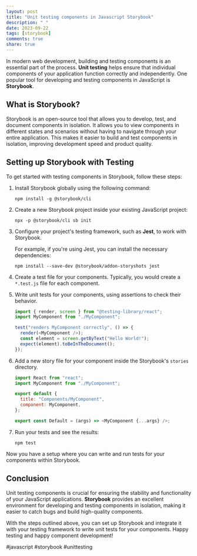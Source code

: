 ```yaml
---
layout: post
title: "Unit testing components in Javascript Storybook"
description: " "
date: 2023-09-22
tags: [storybook]
comments: true
share: true
---
```


In modern web development, building and testing components is an essential part of the process. **Unit testing** helps ensure that individual components of your application function correctly and independently. One popular tool for developing and testing components in JavaScript is **Storybook**.

## What is Storybook?

Storybook is an open-source tool that allows you to develop, test, and document components in isolation. It allows you to view components in different states and scenarios without having to navigate through your entire application. This makes it easier to build and test components in isolation, improving development speed and product quality.

## Setting up Storybook with Testing

To get started with testing components in Storybook, follow these steps:

1. Install Storybook globally using the following command:

   ```shell
   npm install -g @storybook/cli
   ```

2. Create a new Storybook project inside your existing JavaScript project:

   ```shell
   npx -p @storybook/cli sb init
   ```

3. Configure your project's testing framework, such as **Jest**, to work with Storybook. 

   For example, if you're using Jest, you can install the necessary dependencies:

   ```shell
   npm install --save-dev @storybook/addon-storyshots jest
   ```

4. Create a test file for your components. Typically, you would create a `*.test.js` file for each component.

5. Write unit tests for your components, using assertions to check their behavior.

   ```javascript
   import { render, screen } from "@testing-library/react";
   import MyComponent from "./MyComponent";

   test("renders MyComponent correctly", () => {
     render(<MyComponent />);
     const element = screen.getByText("Hello World!");
     expect(element).toBeInTheDocument();
   });
   ```

6. Add a new story file for your component inside the Storybook's `stories` directory.

   ```javascript
   import React from "react";
   import MyComponent from "./MyComponent";

   export default {
     title: "Components/MyComponent",
     component: MyComponent,
   };

   export const Default = (args) => <MyComponent {...args} />;
   ```

7. Run your tests and see the results:

   ```shell
   npm test
   ```

Now you have a setup where you can write and run tests for your components within Storybook.

## Conclusion

Unit testing components is crucial for ensuring the stability and functionality of your JavaScript applications. **Storybook** provides an excellent environment for developing and testing components in isolation, making it easier to catch bugs and build high-quality components.

With the steps outlined above, you can set up Storybook and integrate it with your testing framework to write unit tests for your components. Happy testing and happy component development!

#javascript #storybook #unittesting